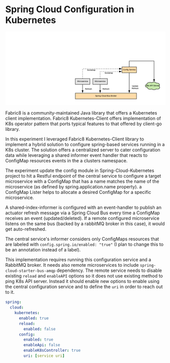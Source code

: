 # Spring Cloud Configuration in Kubernetes

![Spring Cloud Configuration in K8s](./images/spring_cloud_cfg_k8s.png)

Fabric8 is a community-maintained Java library that offers a Kubernetes client 
implementation. Fabric8 Kubernetes-Client offers implementation of K8s
operator pattern that ports typical features to that offered by client-go library.
  
In this experiment I leveraged Fabric8 Kubernetes-Client library to implement 
a hybrid solution to configure spring-based services running in a K8s cluster. 
The solution offers a centralized server to cater configuration data while 
leveraging a shared informer event handler that reacts to ConfigMap resources 
events in the a clusters namespace.

The experiment update the config module in Spring-Cloud-Kubernetes project to 
hit a Restful endpoint of the central service to configure a target microservice 
with a ConfigMap that has a name matches the name of the microservice 
(as defined by spring.application.name property). a ConfigMap Lister helps to 
allocate a desired ConfigMap for a specific microservice. 

A shared-index-informer is configured with an event-handler to publish an
actuator refresh message via a Spring Cloud Bus every time a ConfigMap receives
an event (updated/deleted). If a remote configured microservice listens on the same bus
(backed by a rabbitMQ broker in this case), it would get auto-refreshed.

The central service's informer considers only ConfigMaps resources that are labeled with
`config.spring.io/enabled: "true"` (I plan to change this to be an annotation instead of a label).

This implementation requires running this configuration service and a RabbitMQ broker.
It needs also remote microservices to include `spring-cloud-starter-bus-amqp` dependency.
The remote service needs to disable existing `reload` and `enableAPI` options so it
does not use existing method to ping K8s API server. Instead it should enable new options
to enable using the central configuration service and to define the `uri` in order to 
reach out to it.

```yaml
spring:
  cloud:
    kubernetes:
      enabled: true
      reload:
        enabled: false
      config:
        enabled: true
        enableApi: false
        enableK8sController: true
        uri: [service uri]
```



